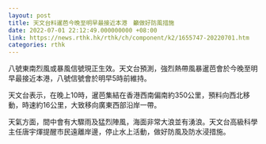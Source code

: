 ```yaml
---
layout: post
title: 天文台料暹芭今晚至明早最接近本港　籲做好防風措施
date: 2022-07-01 22:12:49.000000000 +08:00
link: https://news.rthk.hk/rthk/ch/component/k2/1655747-20220701.htm
categories: rthk
---
```


八號東南烈風或暴風信號現正生效。天文台預測，強烈熱帶風暴暹芭會於今晚至明早最接近本港，八號信號會於明早5時前維持。

天文台表示，在晚上10時，暹芭集結在香港西南偏南約350公里，預料向西北移動，時速約16公里，大致移向廣東西部沿岸一帶。

天氣方面，間中會有大驟雨及猛烈陣風，海面非常大浪並有湧浪。天文台高級科學主任唐宇煇提醒市民遠離岸邊，停止水上活動，做好防風及防水浸措施。
